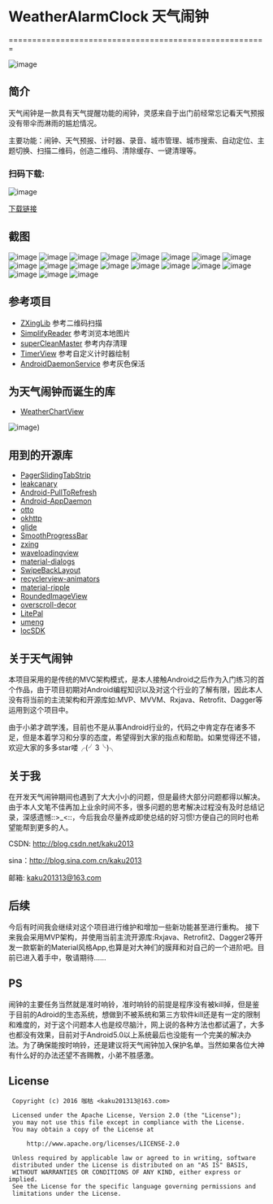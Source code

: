 # WeatherAlarmClock 天气闹钟
=======================================================

![image](https://github.com/kaku2015/WeatherAlarmClock/blob/master/workspace/WeAC/screenshots/logo.png)

简介
-----------------
天气闹钟是一款具有天气提醒功能的闹钟，灵感来自于出门前经常忘记看天气预报没有带伞而淋雨的尴尬情况。

主要功能：闹钟、天气预报、计时器、录音、城市管理、城市搜索、自动定位、主题切换、扫描二维码，创造二维码、清除缓存、一键清理等。

### 扫码下载:

![image](https://github.com/kaku2015/WeatherAlarmClock/blob/master/workspace/WeAC/screenshots/qrcode.png)

[下载链接](http://zhushou.360.cn/detail/index/soft_id/3242718)

截图
--------------
![image](https://github.com/kaku2015/WeatherAlarmClock/blob/master/workspace/WeAC/screenshots/1.png)
![image](https://github.com/kaku2015/WeatherAlarmClock/blob/master/workspace/WeAC/screenshots/2.png)
![image](https://github.com/kaku2015/WeatherAlarmClock/blob/master/workspace/WeAC/screenshots/3.png)
![image](https://github.com/kaku2015/WeatherAlarmClock/blob/master/workspace/WeAC/screenshots/4.png)
![image](https://github.com/kaku2015/WeatherAlarmClock/blob/master/workspace/WeAC/screenshots/5.png)
![image](https://github.com/kaku2015/WeatherAlarmClock/blob/master/workspace/WeAC/screenshots/6.png)
![image](https://github.com/kaku2015/WeatherAlarmClock/blob/master/workspace/WeAC/screenshots/7.png)
![image](https://github.com/kaku2015/WeatherAlarmClock/blob/master/workspace/WeAC/screenshots/8.png)
![image](https://github.com/kaku2015/WeatherAlarmClock/blob/master/workspace/WeAC/screenshots/9.png)
![image](https://github.com/kaku2015/WeatherAlarmClock/blob/master/workspace/WeAC/screenshots/10.png)
![image](https://github.com/kaku2015/WeatherAlarmClock/blob/master/workspace/WeAC/screenshots/11.png)
![image](https://github.com/kaku2015/WeatherAlarmClock/blob/master/workspace/WeAC/screenshots/12.png)
![image](https://github.com/kaku2015/WeatherAlarmClock/blob/master/workspace/WeAC/screenshots/13.png)
![image](https://github.com/kaku2015/WeatherAlarmClock/blob/master/workspace/WeAC/screenshots/14.png)
![image](https://github.com/kaku2015/WeatherAlarmClock/blob/master/workspace/WeAC/screenshots/15.png)
![image](https://github.com/kaku2015/WeatherAlarmClock/blob/master/workspace/WeAC/screenshots/16.png)
![image](https://github.com/kaku2015/WeatherAlarmClock/blob/master/workspace/WeAC/screenshots/17.png)
![image](https://github.com/kaku2015/WeatherAlarmClock/blob/master/workspace/WeAC/screenshots/18.png)
![image](https://github.com/kaku2015/WeatherAlarmClock/blob/master/workspace/WeAC/screenshots/19.png)

参考项目
--------------

* [ZXingLib](https://github.com/xuyisheng/ZXingLib) 参考二维码扫描
* [SimplifyReader](https://github.com/SkillCollege/SimplifyReader)   参考浏览本地图片
* [superCleanMaster](https://github.com/joyoyao/superCleanMaster)  参考内存清理
* [TimerView](https://github.com/pheynix/TimerView)  参考自定义计时器绘制
* [AndroidDaemonService](https://github.com/D-clock/AndroidDaemonService)  参考灰色保活

为天气闹钟而诞生的库
---------------
* [WeatherChartView](https://github.com/kaku2015/WeatherChartView) 

![image](https://github.com/kaku2015/WeatherAlarmClock/blob/master/workspace/WeAC/screenshots/wcv.png))

用到的开源库
-------------
* [PagerSlidingTabStrip](https://github.com/astuetz/PagerSlidingTabStrip) 
* [leakcanary](https://github.com/square/leakcanary) 
* [Android-PullToRefresh](https://github.com/chrisbanes/Android-PullToRefresh) 
* [Android-AppDaemon](https://github.com/Coolerfall/Android-AppDaemon) 
* [otto](https://github.com/square/otto) 
* [okhttp](https://github.com/square/okhttp) 
* [glide](https://github.com/bumptech/glide) 
* [SmoothProgressBar](https://github.com/castorflex/SmoothProgressBar) 
* [zxing](https://github.com/zxing/zxing) 
* [waveloadingview](https://github.com/tangqi92/WaveLoadingView) 
* [material-dialogs](https://github.com/afollestad/material-dialogs) 
* [SwipeBackLayout](https://github.com/ikew0ng/SwipeBackLayout) 
* [recyclerview-animators](https://github.com/wasabeef/recyclerview-animators) 
* [material-ripple](https://github.com/balysv/material-ripple) 
* [RoundedImageView](https://github.com/vinc3m1/RoundedImageView) 
* [overscroll-decor](https://github.com/EverythingMe/overscroll-decor) 
* [LitePal](https://github.com/LitePalFramework/LitePal)
* [umeng](http://www.umeng.com/)
* [locSDK](http://lbsyun.baidu.com/)


关于天气闹钟
---------------
本项目采用的是传统的MVC架构模式，是本人接触Android之后作为入门练习的首个作品，由于项目初期对Android编程知识以及对这个行业的了解有限，因此本人没有将当前的主流架构和开源库如:MVP、MVVM、Rxjava、Retrofit、Dagger等运用到这个项目中。

由于小弟才疏学浅，目前也不是从事Android行业的，代码之中肯定存在诸多不足，但是本着学习和分享的态度，希望得到大家的指点和帮助。如果觉得还不错，欢迎大家的多多star喽╭(╯3╰)╮

关于我
---------------
在开发天气闹钟期间也遇到了大大小小的问题，但是最终大部分问题都得以解决。由于本人文笔不佳再加上业余时间不多，很多问题的思考解决过程没有及时总结记录，深感遗憾::>_<::，今后我会尽量养成即使总结的好习惯!方便自己的同时也希望能帮到更多的人。

CSDN: http://blog.csdn.net/kaku2013

sina：http://blog.sina.com.cn/kaku2013

邮箱: kaku201313@163.com

后续
---------------
今后有时间我会继续对这个项目进行维护和增加一些新功能甚至进行重构。
接下来我会采用MVP架构，并使用当前主流开源库:Rxjava、Retrofit2、Dagger2等开发一款崭新的Material风格App,也算是对大神们的膜拜和对自己的一个进阶吧。目前已进入着手中，敬请期待……

PS
---------------
闹钟的主要任务当然就是准时响铃，准时响铃的前提是程序没有被kill掉，但是鉴于目前的Adroid的生态系统，想做到不被系统和第三方软件kill还是有一定的限制和难度的，对于这个问题本人也是绞尽脑汁，网上说的各种方法也都试遍了，大多也都没有效果，目前对于Android5.0以上系统最后也没能有一个完美的解决办法。为了确保能按时响铃，还是建议将天气闹钟加入保护名单。当然如果各位大神有什么好的办法还望不吝赐教，小弟不胜感激。

License
---------------
  ```
   Copyright (c) 2016 咖枯 <kaku201313@163.com>

   Licensed under the Apache License, Version 2.0 (the "License");
   you may not use this file except in compliance with the License.
   You may obtain a copy of the License at

       http://www.apache.org/licenses/LICENSE-2.0

   Unless required by applicable law or agreed to in writing, software
   distributed under the License is distributed on an "AS IS" BASIS,
   WITHOUT WARRANTIES OR CONDITIONS OF ANY KIND, either express or implied.
   See the License for the specific language governing permissions and
   limitations under the License.
```





